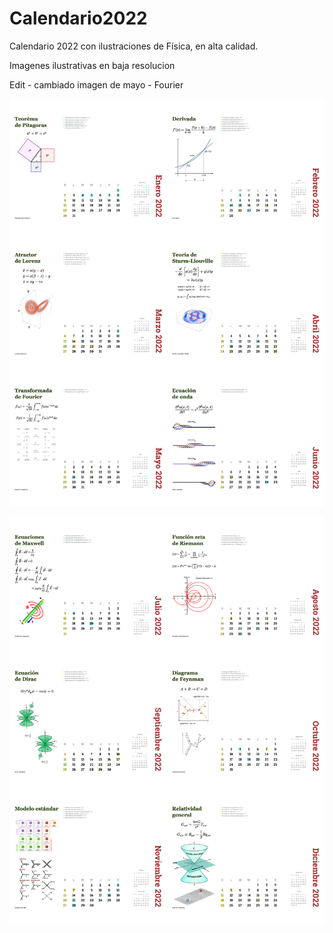 # Calendario2022
Calendario 2022 con ilustraciones de Física, en alta calidad.

Imagenes ilustrativas en baja resolucion

Edit - cambiado imagen de mayo - Fourier

![Alt text](https://raw.githubusercontent.com/RamiroBelmarM/Calendario2022/main/test/main-0.png "Calendario 2022")

![Alt text](https://raw.githubusercontent.com/RamiroBelmarM/Calendario2022/main/test/main-1.png "Calendario 2022")

